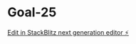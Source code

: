 # Goal-25

[Edit in StackBlitz next generation editor ⚡️](https://stackblitz.com/~/github.com/devshahinalom/Goal-025)
